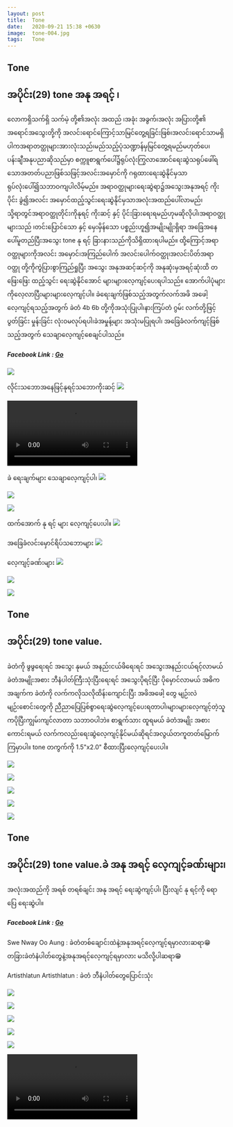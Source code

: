 ```yaml
---
layout: post
title:  Tone
date:   2020-09-21 15:38 +0630
image:  tone-004.jpg
tags:   Tone
---
```

## Tone
## အပိုင်း(29) tone အနု အရင့် ၊
လောကရှိသက်ရှိ သက်မဲ့ တို့၏အလုံး အထည် ၊အခုံး အခွက်၊အလုံး အပြားတို့၏ အရောင်အသွေးတို့ကို အလင်းရောင်ကြောင့်သာမြင်တွေ့ရခြင်းဖြစ်၊အလင်းရောင်သာမရှိပါကအရာတတ္ထုများအားလုံးသည်၊မည်သည့်ပုံသဏ္ဍာန်မှမြင်တွေ့ရမည်မဟုတ်ပေ၊ ပန်းချီအနုပညာဆိုသည်မှာ စက္ကူစာရွက်ပေါ်၌ရုပ်လုံးကြွလာအောင်ရေးဆွဲသရုပ်ဖေါ်ရသောအတတ်ပညာဖြစ်သဖြင့်အလင်းအမှောင်ကို ဂရုထားရေးဆွဲနိုင်မှသာရုပ်လုံးပေါ်၍သဘာဝကျပါလိမ့်မည်။ အရာဝတ္ထုများရေးဆွဲရာ၌အသွေးအနုအရင့် ကိုးပိုင်း ခွဲ၍အလင်း အမှောင်ထည့်သွင်းရေးဆွဲနိုင်မှသာအလုံးအထည်ပေါ်လာမည်၊သို့ရာတွင်အရာဝတ္ထုတိုင်းကိုနုရင့် ကိုးဆင့် နှင့် ပိုင်းခြားရေးရမည်ဟုမဆိုလိုပါ၊အရာဝတ္ထုများသည် ၊တင်းပြောင်သော နှင့် မှေးမှိန်သော ပစ္စည်းဟူ၍အမျိုးမျိုးရှိရာ အခြေအနေပေါ်မူတည်ပြီးအသွေး tone နု ရင့် ခြားနားသည်ကိုသိရှိထားရပါမည်။ ထို့ကြောင့်အရာဝတ္ထုများကိုအလင်း အမှောင်၊အကြည်ပေါက် အလင်းပေါက်ဝတ္ထု၊အလင်းပိတ်အရာဝတ္ထု တို့ကိုကွဲပြားစွာကြည်ရှုပြီး အသွေး အနုအဆင့်ဆင့်ကို အနုဆုံးမှအရင့်ဆုံးထိ တဖြေးဖြေး ထည့်သွင်း ရေးဆွဲနိုင်အောင် များများလေ့ကျင့်ပေးရပါသည်။ အောက်ပါပုံများကိုလေ့လာပြီးများများလေ့ကျင့်ပါ။ ခဲရေးချက်ဖြစ်သည့်အတွက်လက်အဖိ အဖေါ့ လေ့ကျင့်ရသည့်အတွက် ခဲတံ 4b 6b တို့ကိုအသုံးပြုပါ၊နားကြပ်တံ ဂွမ်း လက်တို့ဖြင့် ပွတ်ခြင်း မှုန်းခြင်း လုံးဝမလုပ်ရပါ၊ခဲအမှုန့်များ အသုံးမပြုရပါ၊ အခြေခံလက်ကျင့်ဖြစ်သည့်အတွက် သေချာလေ့ကျင့်စေချင်ပါသည်။

##### Facebook Link : [Go](https://www.facebook.com/groups/243207936740930/posts/265367564524967/)

![]({{site.baseurl}}/img/tone-004-1/00.jpg)

လိုင်းသဘောအနေဖြင့်နုရင့်သဘောကိုးဆင့်
![]({{site.baseurl}}/img/tone-004-1/01.jpg)

![]({{site.baseurl}}/img/tone-004-1/02.mp4)

ခဲ ရေးချက်များ သေချာလေ့ကျင့်ပါ၊
![]({{site.baseurl}}/img/tone-004-1/03.jpg)

![]({{site.baseurl}}/img/tone-004-1/04.jpg)

![]({{site.baseurl}}/img/tone-004-1/05.jpg)

ထက်အောက် နု ရင့် များ လေ့ကျင့်ပေးပါ။
![]({{site.baseurl}}/img/tone-004-1/06.jpg)

အခြေခံလင်းမှောင်ရိပ်သဘောများ
![]({{site.baseurl}}/img/tone-004-1/07.jpg)

လေ့ကျင့်ခဏ်းများ
![]({{site.baseurl}}/img/tone-004-1/08.jpg)

![]({{site.baseurl}}/img/tone-004-1/09.jpg)

![]({{site.baseurl}}/img/tone-004-1/10.jpg)

## Tone
## အပိုင်း(29) tone value.
ခဲတံကို ဖွဖွရေးရင် အသွေး နုမယ် အနည်းငယ်ဖိရေးရင် အသွေးအနည်းငယ်ရင့်လာမယ် ခဲတံအမျိုးအစား ဘီနံပါတ်ကြီးသုံးပြီးရေးရင် အသွေးပိုရင့်ပြီး ပိုမှောင်လာမယ် အဓိက အချက်က ခဲတံကို လက်ကလိုသလိုထိန်းကျောင်းပြီး အဖိအဖေါ့ တွေ မျဉ်းလဲ မျဉ်းစောင်းတွေကို ညီညာပြေပြစ်စွာရေးဆွဲလေ့ကျင့်ပေးရတာပါ၊များများလေ့ကျင့်တဲ့သူကပိုပြီးကျွမ်းကျင်လာတာ သဘာဝပါဘဲ။ စာရွက်သား ထူရမယ် ခဲတံအမျိုး အစားကောင်းရမယ် လက်ကလည်းရေးဆွဲလေ့ကျင့်နိုင်မယ်ဆိုရင်အလွယ်တကူတတ်မြောက်ကြမှာပါ။ tone တကွက်ကို 1.5"x2.0" စီထားပြီးလေ့ကျင့်ပေးပါ။

![]({{site.baseurl}}/img/tone-004-2/01.jpg)

![]({{site.baseurl}}/img/tone-004-2/02.jpg)

![]({{site.baseurl}}/img/tone-004-2/03.jpg)

![]({{site.baseurl}}/img/tone-004-2/04.jpg)

![]({{site.baseurl}}/img/tone-004-2/05.jpg)

## Tone
## အပိုင်း(29) tone value.ခဲ အနု အရင့် လေ့ကျင့်ခဏ်းများ၊
အလုံးအထည်ကို အရစ် တရစ်ချင်း အနု အရင့် ရေးဆွဲကျင့်ပါ၊ ပြီးလျင် နု ရင့်ကို ရော ပြေ ရေးဆွဲပါ။

##### Facebook Link : [Go](https://www.facebook.com/groups/243207936740930/posts/265784441149946/)

Swe Nway Oo Aung : ခဲတံတစ်ချောင်းထဲနဲ့အနုအရင့်လေ့ကျင့်ရမှာလားဆရာ😁
တခြားခဲတံနံပါတ်တွေနဲ့အနုအရင့်လေ့ကျင့်ရမှာလား
မသိလို့ပါဆရာ😁

Artisthlatun Artisthlatun : ခဲတံ ဘီနံပါတ်တွေပြောင်းသုံး

![]({{site.baseurl}}/img/tone-004-3/00.jpg)

![]({{site.baseurl}}/img/tone-004-3/01.jpg)

![]({{site.baseurl}}/img/tone-004-3/02.jpg)

![]({{site.baseurl}}/img/tone-004-3/03.jpg)

![]({{site.baseurl}}/img/tone-004-3/04.jpg)

![]({{site.baseurl}}/img/tone-004-3/05.mp4)

